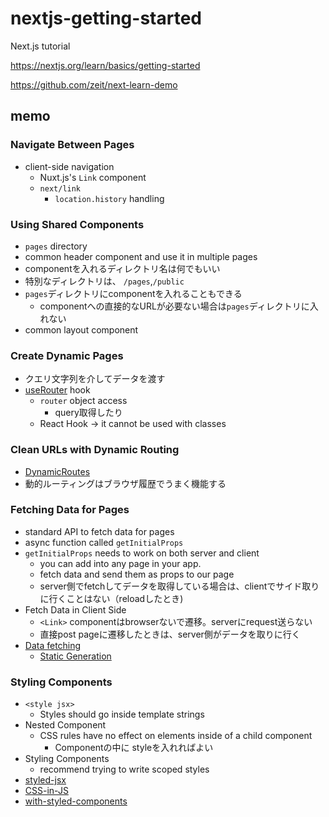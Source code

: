 # nextjs-getting-started
Next.js tutorial

https://nextjs.org/learn/basics/getting-started

https://github.com/zeit/next-learn-demo


## memo

### Navigate Between Pages
- client-side navigation
    - Nuxt.js's `Link` component
    - `next/link`
        - `location.history` handling

### Using Shared Components
- `pages` directory
- common header component and use it in multiple pages
- componentを入れるディレクトリ名は何でもいい
- 特別なディレクトリは、 `/pages`,`/public`
- `pages`ディレクトリにcomponentを入れることもできる
    - componentへの直接的なURLが必要ない場合は`pages`ディレクトリに入れない
- common layout component


### Create Dynamic Pages

- クエリ文字列を介してデータを渡す
- [useRouter](https://nextjs.org/docs/api-reference/next/router#userouter) hook
    - `router` object access
        - query取得したり
    - React Hook -> it cannot be used with classes

### Clean URLs with Dynamic Routing
- [DynamicRoutes](https://nextjs.org/docs/routing/dynamic-routes)
- 動的ルーティングはブラウザ履歴でうまく機能する

### Fetching Data for Pages
- standard API to fetch data for pages
- async function called `getInitialProps`
- `getInitialProps` needs to work on both server and client
    - you can add into any page in your app.
    - fetch data and send them as props to our page
    - server側でfetchしてデータを取得している場合は、clientでサイド取りに行くことはない（reloadしたとき)
- Fetch Data in Client Side
    - `<Link>` componentはbrowserないで遷移。serverにrequest送らない
    - 直接post pageに遷移したときは、server側がデータを取りに行く
- [Data fetching](https://nextjs.org/docs/basic-features/data-fetching)
    - [Static Generation](https://nextjs.org/docs/basic-features/data-fetching#static-generation)

### Styling Components
- `<style jsx>`
    - Styles should go inside template strings
- Nested Component
    - CSS rules have no effect on elements inside of a child component
        - Componentの中に styleを入れればよい
- Styling Components
    - recommend trying to write scoped styles
- [styled-jsx](https://github.com/zeit/styled-jsx)
- [CSS-in-JS](https://nextjs.org/docs/basic-features/built-in-css-support#css-in-js)
- [with-styled-components](https://github.com/zeit/next.js/tree/canary/examples/with-styled-components)